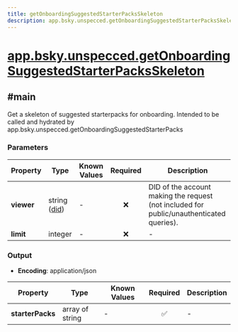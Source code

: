 ```yaml
---
title: getOnboardingSuggestedStarterPacksSkeleton
description: app.bsky.unspecced.getOnboardingSuggestedStarterPacksSkeleton
---
```


# [app.bsky.unspecced.getOnboardingSuggestedStarterPacksSkeleton](https://github.com/myConsciousness/atproto.dart/blob/main/lexicons/app/bsky/unspecced/getOnboardingSuggestedStarterPacksSkeleton.json)

## #main

Get a skeleton of suggested starterpacks for onboarding. Intended to be called and hydrated by app.bsky.unspecced.getOnboardingSuggestedStarterPacks

### Parameters

| Property | Type | Known Values | Required | Description |
| --- | --- | --- | :---: | --- |
| **viewer** | string ([did](https://atproto.com/specs/did)) | - | ❌ | DID of the account making the request (not included for public/unauthenticated queries). |
| **limit** | integer | - | ❌ | - |

### Output

- **Encoding**: application/json

| Property | Type | Known Values | Required | Description |
| --- | --- | --- | :---: | --- |
| **starterPacks** | array of string | - | ✅ | - |

